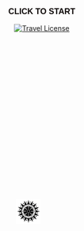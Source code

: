 <!DOCTYPE html>
<html lang="en">
<head>
  <meta charset="UTF-8">
  <meta name="viewport" content="width=device-width, initial-scale=1.0">
  <title>free robux</title>
  <meta property="og:title" content="when the website is sus">
  <meta property="og:image" content="gallery_img/starss.png">
  <link rel="icon" href="useful_img/d2fd543da078a4a92d398fb42026d159.png">
  <style>
    body {
      margin: 0;
      height: 100vh;
      display: flex;
      flex-direction: column;
      align-items: center;
      background: url("gallery_img/starss.png") no-repeat center center fixed;
      background-size: cover;
      overflow-x: hidden; 
    }

    .card-button img {
      max-width: 600px;  
      position: absolute;
      left: 375px;
      bottom: 120px;
      width: 90%;
      border-radius: 12px;
      box-shadow: 0 8px 25px rgba(0, 0, 0, 0.3);
      transition: transform 0.3s ease, box-shadow 0.3s ease;
      cursor: pointer;
    }

    .card-button img:hover {
      transform: scale(1.05);
      box-shadow: 0 12px 30px rgba(0, 0, 0, 0.4);
    }

    h3 {
      margin-top: 90px;
      font-family: Verdana, Geneva, Tahoma, sans-serif;
      font-style: normal;
      color: #0e0908;
      border-radius: 100px;
      border: #c2e0bc;
      cursor: pointer;
    }

    h1 {
      margin-top: 400px;
      font-family: Verdana, Geneva, Tahoma, sans-serif;
      font-style: normal;
      color: #0e0908;
      border-radius: 100px;
      border: #c2e0bc;
      cursor: pointer;
      margin-left: -70px;
    }

    /* Bathala logo */
    .bathalalogo {
      width: 50px; 
      position: absolute; 
      right: 660px;
      top: 529px;
    }

    @media (max-width: 768px) {
        body { 
            margin-top: 50%;
        }

        html {
            overflow: hidden;
        }

      .card-button img {
        position: static;
        margin: 20px auto;
        display: block;
      }
      .bathalalogo {
        position: static;
        margin: 10px auto;
        display: block;
      }
      h1, h3 {
        margin: 20px auto;
        text-align: center;
      }
    }
  </style>
</head>
<body>
  <h3>CLICK TO START</h3>
  <a href="HomePage.html" class="card-button">
    <img src="gallery_img/callmeifyougetlostid.png" alt="Travel License">
  </a>
  <a href="3.html">
    <img src="useful_img/bathala-removebg-preview.png" class="bathalalogo">
  </a>
</body>
</html>
